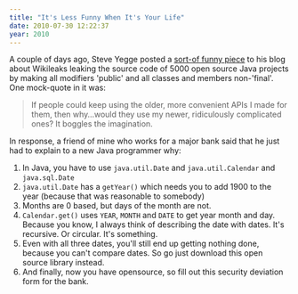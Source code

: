 ```yaml
---
title: "It's Less Funny When It's Your Life"
date: 2010-07-30 12:22:37
year: 2010
---
```

A couple of days ago, Steve Yegge posted a <a href="http://steve-yegge.blogspot.com/2010/07/wikileaks-to-leak-5000-open-source-java.html">sort-of funny piece</a> to his blog about Wikileaks leaking the source code of 5000 open source Java projects by making all modifiers 'public' and all classes and members non-'final'.  One mock-quote in it was:
<blockquote>If people could keep using the older, more convenient APIs I made for them, then why…would they use my newer, ridiculously complicated ones? It boggles the imagination.</blockquote>
In response, a friend of mine who works for a major bank said that he just had to explain to a new Java programmer why:
<ol>
  <li>In Java, you have to use <code>java.util.Date</code> and <code>java.util.Calendar</code> and <code>java.sql.Date</code></li>
  <li><code>java.util.Date</code> has a <code>getYear()</code> which needs you to add 1900 to the year (because that was reasonable to somebody)</li>
  <li>Months are 0 based, but days of the month are not.</li>
  <li><code>Calendar.get()</code> uses <code>YEAR</code>, <code>MONTH</code> and <code>DATE</code> to get year month and day. Because you know, I always think of describing the date with dates. It's recursive. Or circular. It's something.</li>
  <li>Even with all three dates, you'll still end up getting nothing done, because you can't compare dates. So go just download this open source library instead.</li>
  <li>And finally, now you have opensource, so fill out this security deviation form for the bank.</li>
</ol>
